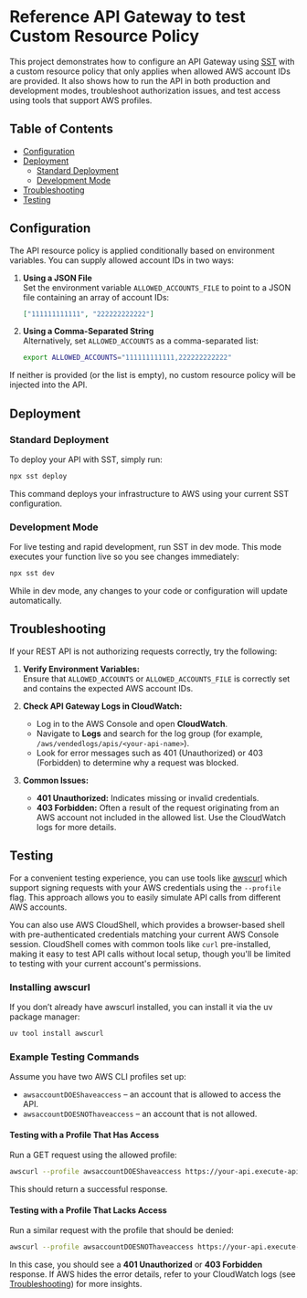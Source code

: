 # Reference API Gateway to test Custom Resource Policy

This project demonstrates how to configure an API Gateway using [SST](https://sst.dev/) with a custom resource policy that only applies when allowed AWS account IDs are provided. It also shows how to run the API in both production and development modes, troubleshoot authorization issues, and test access using tools that support AWS profiles.

## Table of Contents

-   [Configuration](https://chatgpt.com/c/67a37c4b-0480-8012-9b6b-3c8f34d088eb#configuration)
-   [Deployment](https://chatgpt.com/c/67a37c4b-0480-8012-9b6b-3c8f34d088eb#deployment)
    -   [Standard Deployment](https://chatgpt.com/c/67a37c4b-0480-8012-9b6b-3c8f34d088eb#standard-deployment)
    -   [Development Mode](https://chatgpt.com/c/67a37c4b-0480-8012-9b6b-3c8f34d088eb#development-mode)
-   [Troubleshooting](https://chatgpt.com/c/67a37c4b-0480-8012-9b6b-3c8f34d088eb#troubleshooting)
-   [Testing](https://chatgpt.com/c/67a37c4b-0480-8012-9b6b-3c8f34d088eb#testing)

## Configuration

The API resource policy is applied conditionally based on environment variables. You can supply allowed account IDs in two ways:

1.  **Using a JSON File**  
    Set the environment variable `ALLOWED_ACCOUNTS_FILE` to point to a JSON file containing an array of account IDs:
    
    ```json
    ["111111111111", "222222222222"]
    
    ```
    
2.  **Using a Comma-Separated String**  
    Alternatively, set `ALLOWED_ACCOUNTS` as a comma-separated list:
    
    ```bash
    export ALLOWED_ACCOUNTS="111111111111,222222222222"
    
    ```
    

If neither is provided (or the list is empty), no custom resource policy will be injected into the API.

## Deployment

### Standard Deployment

To deploy your API with SST, simply run:

```bash
npx sst deploy

```

This command deploys your infrastructure to AWS using your current SST configuration.

### Development Mode

For live testing and rapid development, run SST in dev mode. This mode executes your function live so you see changes immediately:

```bash
npx sst dev

```

While in dev mode, any changes to your code or configuration will update automatically.

## Troubleshooting

If your REST API is not authorizing requests correctly, try the following:

1.  **Verify Environment Variables:**  
    Ensure that `ALLOWED_ACCOUNTS` or `ALLOWED_ACCOUNTS_FILE` is correctly set and contains the expected AWS account IDs.
    
2.  **Check API Gateway Logs in CloudWatch:**
    
    -   Log in to the AWS Console and open **CloudWatch**.
    -   Navigate to **Logs** and search for the log group (for example, `/aws/vendedlogs/apis/<your-api-name>`).
    -   Look for error messages such as 401 (Unauthorized) or 403 (Forbidden) to determine why a request was blocked.
3.  **Common Issues:**
    
    -   **401 Unauthorized:** Indicates missing or invalid credentials.
    -   **403 Forbidden:** Often a result of the request originating from an AWS account not included in the allowed list. Use the CloudWatch logs for more details.

## Testing
For a convenient testing experience, you can use tools like [awscurl](https://github.com/okigan/awscurl) which support signing requests with your AWS credentials using the `--profile` flag. This approach allows you to easily simulate API calls from different AWS accounts. 

You can also use AWS CloudShell, which provides a browser-based shell with pre-authenticated credentials matching your current AWS Console session. CloudShell comes with common tools like `curl` pre-installed, making it easy to test API calls without local setup, though you'll be limited to testing with your current account's permissions.

### Installing awscurl

If you don’t already have awscurl installed, you can install it via the uv package manager:

```bash
uv tool install awscurl

```

### Example Testing Commands

Assume you have two AWS CLI profiles set up:

-   `awsaccountDOEShaveaccess` – an account that is allowed to access the API.
-   `awsaccountDOESNOThaveaccess` – an account that is not allowed.

#### Testing with a Profile That Has Access

Run a GET request using the allowed profile:

```bash
awscurl --profile awsaccountDOEShaveaccess https://your-api.execute-api.YOUR_REGION.amazonaws.com/your_stage/

```

This should return a successful response.

#### Testing with a Profile That Lacks Access

Run a similar request with the profile that should be denied:

```bash
awscurl --profile awsaccountDOESNOThaveaccess https://your-api.execute-api.YOUR_REGION.amazonaws.com/your_stage/

```

In this case, you should see a **401 Unauthorized** or **403 Forbidden** response. If AWS hides the error details, refer to your CloudWatch logs (see [Troubleshooting](https://chatgpt.com/c/67a37c4b-0480-8012-9b6b-3c8f34d088eb#troubleshooting)) for more insights.
